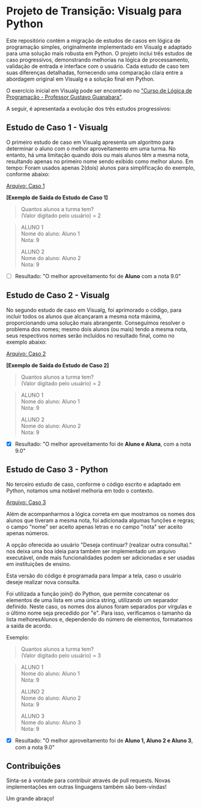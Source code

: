 # **Projeto de Transição: Visualg para Python**

Este repositório contém a migração de estudos de casos em lógica de programação simples, originalmente implementado em Visualg e adaptado para uma solução mais robusta em Python. O projeto inclui três estudos de caso progressivos, demonstrando melhorias na lógica de processamento, validação de entrada e interface com o usuário. Cada estudo de caso tem suas diferenças detalhadas, fornecendo uma comparação clara entre a abordagem original em Visualg e a solução final em Python.

O exercício inicial em Visualg pode ser encontrado no ["Curso de Lógica de Programação - Professor Gustavo Guanabara"](https://www.youtube.com/watch?v=8mei6uVttho).

A seguir, é apresentada a evolução dos três estudos progressivos:

## Estudo de Caso 1 - Visualg

O primeiro estudo de caso em Visualg apresenta um algoritmo para determinar o aluno com o melhor aproveitamento em uma turma. No entanto, há uma limitação quando dois ou mais alunos têm a mesma nota, resultando apenas no primeiro nome sendo exibido como melhor aluno. Em tempo: Foram usados apenas 2(dois) alunos para simplificação do exemplo, conforme abaixo:

[Arquivo: Caso 1](https://github.com/Luix78th/Visualg_Python/blob/main/EstudoCaso1.alg)


**[Exemplo de Saída do Estudo de Caso 1]**

> Quantos alunos a turma tem?  
(Valor digitado pelo usuário) = 2

> ALUNO 1  
Nome do aluno: Aluno 1  
Nota: 9 
>
> ALUNO 2  
Nome do aluno: Aluno 2  
Nota: 9

- [ ] Resultado: "O melhor aproveitamento foi de **Aluno** com a nota 9.0"

## Estudo de Caso 2 - Visualg

No segundo estudo de caso em Visualg, foi aprimorado o código, para incluir todos os alunos que alcançaram a mesma nota máxima, proporcionando uma solução mais abrangente. Conseguimos resolver o problema dos nomes; mesmo dois alunos (ou mais) tendo a mesma nota, seus respectivos nomes serão incluídos no resultado final, como no exemplo abaixo:

[Arquivo: Caso 2](https://github.com/Luix78th/Visualg_Python/blob/main/EstudoCaso2.alg)

**[Exemplo de Saída do Estudo de Caso 2]**

> Quantos alunos a turma tem?  
(Valor digitado pelo usuário) = 2

> ALUNO 1  
Nome do aluno: Aluno 1  
Nota: 9  
>
> ALUNO 2  
Nome do aluno: Aluno 2  
Nota: 9

- [x] Resultado: "O melhor aproveitamento foi de **Aluno e Aluna**, com a nota 9.0"

## Estudo de Caso 3 - Python
No terceiro estudo de caso, conforme o código escrito e adaptado em Python, notamos uma notável melhoria em todo o contexto.

[Arquivo: Caso 3](https://github.com/Luix78th/Visualg_Python/blob/main/Best_Scores.py)

Além de acompanharmos a lógica correta em que mostramos os nomes dos alunos que tiveram a mesma nota, foi adicionada algumas funções e regras; o campo "nome" ser aceito apenas letras e no campo "nota" ser aceito apenas números.

A opção oferecida ao usuário "Deseja continuar? (realizar outra consulta)." nos deixa uma boa ideia para também ser implementado um arquivo executável, onde mais funcionalidades podem ser adicionadas e ser usadas em instituições de ensino.

Esta versão do código é programada para limpar a tela, caso o usuário deseje realizar nova consulta.

Foi utilizada a função join() do Python, que permite concatenar os elementos de uma lista em uma única string, utilizando um separador definido. Neste caso, os nomes dos alunos foram separados por vírgulas e o último nome seja precedido por "e". Para isso, verificamos o tamanho da lista melhoresAlunos e, dependendo do número de elementos, formatamos a saída de acordo.

Exemplo:
> Quantos alunos a turma tem?  
(Valor digitado pelo usuário) = 3

> ALUNO 1  
Nome do aluno: Aluno 1  
Nota: 9  
>
> ALUNO 2  
Nome do aluno: Aluno 2  
Nota: 9
>
> ALUNO 3  
Nome do aluno: Aluno 3  
Nota: 9  

- [x] Resultado: "O melhor aproveitamento foi de **Aluno 1, Aluno 2 e Aluno 3**, com a nota 9.0"


## Contribuições

Sinta-se à vontade para contribuir através de pull requests. Novas implementações em outras linguagens também são bem-vindas!

Um grande abraço! 
